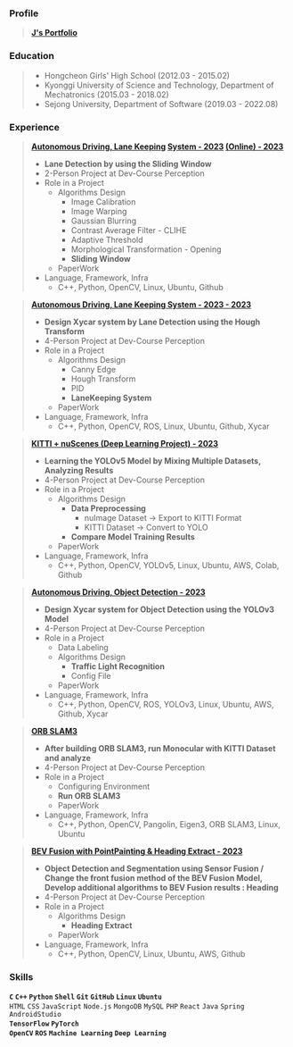 ### Profile

> <a href = https://www.notion.so/i-am-jen/J-s-Portfolio-0e818bc5e9904f428b1d222e8dbee99a>**J's Portfolio**</a>


### Education

> - Hongcheon Girls' High School (2012.03 - 2015.02)
> - Kyonggi University of Science and Technology, Department of Mechatronics (2015.03 - 2018.02)
> - Sejong University, Department of Software (2019.03 - 2022.08)


### Experience

> **[Autonomous Driving, Lane Keeping](https://www.notion.so/85248b2069b049159c92788a1746529c?pvs=21) [System - 2023](https://www.notion.so/85248b2069b049159c92788a1746529c?pvs=21) [(Online) - 2023](https://www.notion.so/85248b2069b049159c92788a1746529c?pvs=21)**
> - **Lane Detection by using the Sliding Window**
> - 2-Person Project at Dev-Course Perception
> - Role in a Project
>     - Algorithms Design
>         - Image Calibration
>         - Image Warping
>         - Gaussian Blurring
>         - Contrast Average Filter - CLIHE
>         - Adaptive Threshold
>         - Morphological Transformation - Opening
>         - **Sliding Window**
>     - PaperWork
> - Language, Framework, Infra
>     - C++, Python, OpenCV, Linux, Ubuntu, Github

> **[Autonomous Driving, Lane Keeping System - 2023 - 2023](https://www.notion.so/b395e5a9a12b4458b6e1705aa91a4116?pvs=21)**
> - **Design Xycar system by Lane Detection using the Hough Transform**
> - 4-Person Project at Dev-Course Perception
> - Role in a Project
>     - Algorithms Design
>         - Canny Edge
>         - Hough Transform
>         - PID
>         - **LaneKeeping System**
>     - PaperWork
> - Language, Framework, Infra
>     - C++, Python, OpenCV, ROS, Linux, Ubuntu, Github, Xycar

> **[KITTI + nuScenes (Deep Learning Project) - 2023](https://www.notion.so/e3b5c4c9ea6f4fc294e3d41a2f75380d?pvs=21)**
> - **Learning the YOLOv5 Model by Mixing Multiple Datasets, Analyzing Results**
> - 4-Person Project at Dev-Course Perception
> - Role in a Project
>     - Algorithms Design
>         - **Data Preprocessing**
>             - nuImage Dataset → Export to KITTI Format
>             - KITTI Dataset → Convert to YOLO
>         - **Compare Model Training Results**
>     - PaperWork
> - Language, Framework, Infra
>     - C++, Python, OpenCV, YOLOv5, Linux, Ubuntu, AWS, Colab, Github

> **[Autonomous Driving, Object Detection - 2023](https://www.notion.so/8e6952e4ae7f4e89ba63f8db68139014?pvs=21)**
> - **Design Xycar system for Object Detection using the YOLOv3 Model**
> - 4-Person Project at Dev-Course Perception
> - Role in a Project
>     - Data Labeling
>     - Algorithms Design
>         - **Traffic Light Recognition**
>         - Config File
>     - PaperWork
> - Language, Framework, Infra
>     - C++, Python, OpenCV, ROS, YOLOv3, Linux, Ubuntu, AWS, Github, Xycar

> **[ORB SLAM3](https://www.notion.so/d2d8d426aae84e448c410cfdbd4ed169?pvs=21)**
> - **After building ORB SLAM3, run Monocular with KITTI Dataset and analyze**
> - 4-Person Project at Dev-Course Perception
> - Role in a Project
>     - Configuring Environment
>     - **Run ORB SLAM3**
>     - PaperWork
> - Language, Framework, Infra
>     - C++, Python, OpenCV, Pangolin, Eigen3, ORB SLAM3, Linux, Ubuntu

> **[BEV Fusion with PointPainting & Heading Extract - 2023](https://www.notion.so/b3b0f04b4cc04e64956f6af3e98fd003?pvs=21)**
> - **Object Detection and Segmentation using Sensor Fusion /
Change the front fusion method of the BEV Fusion Model,
Develop additional algorithms to BEV Fusion results : Heading**
> - 4-Person Project at Dev-Course Perception
> - Role in a Project
>     - Algorithms Design
>         - **Heading Extract**
>     - PaperWork
> - Language, Framework, Infra
>     - C++, Python, OpenCV, Linux, Ubuntu, AWS, Github

### Skills

**`C` `C++` `Python` `Shell` `Git` `GitHub` `Linux` `Ubuntu`** <br>
`HTML` `CSS` `JavaScript` `Node.js` `MongoDB` `MySQL` `PHP` `React` 
`Java` `Spring` `AndroidStudio` <br>
**`TensorFlow` `PyTorch`** <br>
**`OpenCV` `ROS` `Machine Learning` `Deep Learning`**

